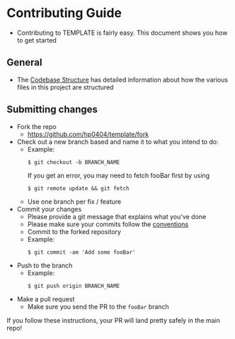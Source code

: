 # Contributing Guide

- Contributing to TEMPLATE is fairly easy. This document shows you how to get started

## General
- The [Codebase Structure](./CODEBASE_STRUCTURE.md) has detailed information about how the various files in this project are structured

## Submitting changes

- Fork the repo
  - <https://github.com/hp0404/template/fork>
- Check out a new branch based and name it to what you intend to do:
  - Example:
    ````
    $ git checkout -b BRANCH_NAME
    ````
    If you get an error, you may need to fetch fooBar first by using
    ````
    $ git remote update && git fetch
    ````
  - Use one branch per fix / feature
- Commit your changes
  - Please provide a git message that explains what you've done
  - Please make sure your commits follow the [conventions](https://gist.github.com/robertpainsi/b632364184e70900af4ab688decf6f53#file-commit-message-guidelines-md)
  - Commit to the forked repository
  - Example:
    ````
    $ git commit -am 'Add some fooBar'
    ````
- Push to the branch
  - Example:
    ````
    $ git push origin BRANCH_NAME
    ````
- Make a pull request
  - Make sure you send the PR to the `fooBar` branch

If you follow these instructions, your PR will land pretty safely in the main repo!
